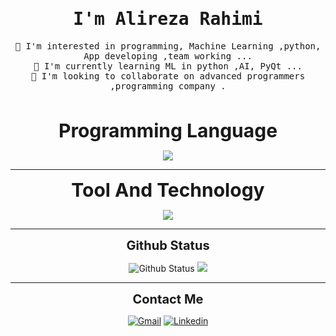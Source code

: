 <!---
Alireza013/Alireza013 is a ✨ special ✨ repository because its `README.md` (this file) appears on your GitHub profile.
You can click the Preview link to take a look at your changes.
--->
<p align="center"><h1 align="center"><samp>I'm Alireza Rahimi</samp></h1></p>
<p align="center"><samp> 👀 I'm interested in programming, Machine Learning ,python, App developing ,team working ...<br/>
🌱 I'm currently learning ML in python ,AI, PyQt ...<br/>
💞️ I'm looking to collaborate on advanced programmers ,programming company .<br/>
</samp></p>
<br />

<p align="center"><strong><span style="font-size: 30px;">Programming Language</span></strong></p>
<p align="center">
  <a href="https://skillicons.dev">
    <img src="https://skillicons.dev/icons?i=py,cpp,matlab" />
  </a>
</p>

<hr>
<p align="center"><strong><span style="font-size: 30px;">Tool And Technology</span></strong></p>
<p align="center">
  <a href="https://skillicons.dev">
    <img src="https://skillicons.dev/icons?i=qt,selenium,sequelize,postman,sqlite,tensorflow,git,azure,vscode" />
  </a>
</p>

<hr>
<p align="center"><span style="font-size: 20px;"><strong>Github Status</span></strong></p>
<p align="center">
  <img src="https://github-readme-stats.vercel.app/api?username=Alireza013&show_icons=true&hide_border=true&count_private=true&theme=radical" alt="Github Status" />
  <img src="https://github-readme-stats.vercel.app/api/top-langs/?username=Alireza013&layout=compact&theme=radical" />
</p>
<hr>
<p align="center"><span style="font-size: 20px;"><strong>Contact Me</span></strong></p>
<p align="center"> 
  <a href="mailto:alireza.rahimi16229@gmail.com"><img src="https://img.shields.io/badge/-Gmail-red?style=for-the-badge&logo=gmail&logoColor=white" alt="Gmail" /></a>
  <a href="https://www.linkedin.com/in/alireza-rahimi/"><img src="https://img.shields.io/badge/-Linkedin-blue?style=for-the-badge&logo=linkedin" alt="Linkedin" /></a>
</p>
